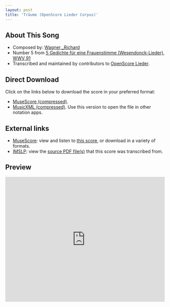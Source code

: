 ```yaml
---
layout: post
title: 'Träume (OpenScore Lieder Corpus)'
---
```


## About This Song

- Composed by: [Wagner,_Richard](https://fourscoreandmore.org/openscore/lieder/Wagner,_Richard)
- Number 5 from [5 Gedichte für eine Frauenstimme (Wesendonck-Lieder), WWV 91](https://fourscoreandmore.org/openscore/lieder/Wagner,_Richard/5_Gedichte_für_eine_Frauenstimme_(Wesendonck-Lieder),_WWV_91)
- Transcribed and maintained by contributors to [OpenScore Lieder].

[OpenScore Lieder]: https://musescore.com/openscore-lieder-corpus

## Direct Download

Click on the links below to download the score in your preferred format:
- [MuseScore (compressed)](https://github.com/openscore/lieder/blob/main/scores/Wagner,_Richard/5_Gedichte_für_eine_Frauenstimme_(Wesendonck-Lieder),_WWV_91/5_Träume/lc5026092.mscz?raw=true).
- [MusicXML (compressed)](https://github.com/openscore/lieder/blob/main/scores/Wagner,_Richard/5_Gedichte_für_eine_Frauenstimme_(Wesendonck-Lieder),_WWV_91/5_Träume/lc5026092.mxl?raw=true). Use this version to open the file in other notation apps.

## External links

- [MuseScore]: view and listen to [this score][MuseScore], or download in a variety of formats.
- [IMSLP]: view the [source PDF file(s)][IMSLP] that this score was transcribed from.

[MuseScore]: https://musescore.com/score/5026092
[IMSLP]: https://imslp.org/wiki/Special:ReverseLookup/44645

## Preview

<iframe width="100%" height="394" src="https://musescore.com/openscore-lieder-corpus/scores/5026092/embed" frameborder="0" allowfullscreen allow="autoplay; fullscreen"></iframe>

